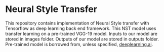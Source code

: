# Neural Style Transfer
This repository contains implementation of Neural Style transfer with Tensorflow as deep learning back end framework.
This NST model uses transfer learning on a pre-trained VGG-19 model. Inputs to our model are stored in images folder.
Outputs of our model are stored in outputs folder. Pre-trained model is borrowed from,
unless specified, [deeplearning.ai](https://https://www.deeplearning.ai/).
